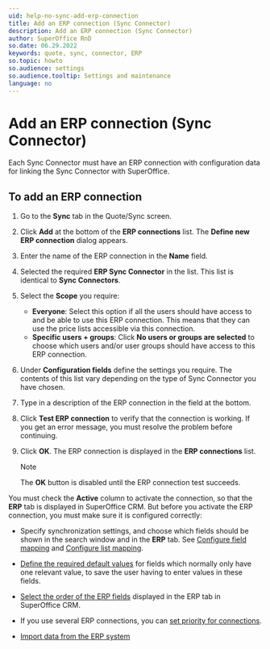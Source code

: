 ```yaml
---
uid: help-no-sync-add-erp-connection
title: Add an ERP connection (Sync Connector)
description: Add an ERP connection (Sync Connector)
author: SuperOffice RnD
so.date: 06.29.2022
keywords: quote, sync, connector, ERP
so.topic: howto
so.audience: settings
so.audience.tooltip: Settings and maintenance
language: no
---
```


# Add an ERP connection (Sync Connector)

Each Sync Connector must have an ERP connection with configuration data for linking the Sync Connector with SuperOffice.

## To add an ERP connection

1. Go to the **Sync** tab in the Quote/Sync screen.

1. Click **Add** at the bottom of the **ERP connections** list. The **Define new ERP connection** dialog appears.

1. Enter the name of the ERP connection in the **Name** field.

1. Selected the required **ERP Sync Connector** in the list. This list is identical to **Sync Connectors**.

1. Select the **Scope** you require:

    * **Everyone**: Select this option if all the users should have access to and be able to use this ERP connection. This means that they can use the price lists accessible via this connection.
    * **Specific users + groups**: Click **No users or groups are selected** to choose which users and/or user groups should have access to this ERP connection.

1. Under **Configuration fields** define the settings you require. The contents of this list vary depending on the type of Sync Connector you have chosen.

1. Type in a description of the ERP connection in the field at the bottom.

1. Click **Test ERP connection** to verify that the connection is working. If you get an error message, you must resolve the problem before continuing.

1. Click **OK**. The ERP connection is displayed in the **ERP connections** list.

    > [!NOTE]
    > The **OK** button is disabled until the ERP connection test succeeds.

You must check the **Active** column to activate the connection, so that the **ERP** tab is displayed in SuperOffice CRM. But before you activate the ERP connection, you must make sure it is configured correctly:

* Specify synchronization settings, and choose which fields should be shown in the search window and in the **ERP** tab. See [Configure field mapping][1] and [Configure list mapping][2].

* [Define the required default values][3] for fields which normally only have one relevant value, to save the user having to enter values in these fields.

* [Select the order of the ERP fields][4] displayed in the ERP tab in SuperOffice CRM.

* If you use several ERP connections, you can [set priority for connections][5].

* [Import data from the ERP system][6]

<!-- Referenced links -->
[1]: sync-configure-field-allocation.md
[2]: sync-configure-list-mapping.md
[3]: sync-configure-default-values.md
[4]: sync-rank-fields-shown-in-erp-tab.md
[5]: sync-set-sync-priority.md
[6]: ../../../../admin/import/learn/import-from-erp.md

<!-- Referenced images -->

